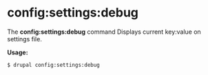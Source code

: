# config:settings:debug
The **config:settings:debug** command Displays current key:value on settings file.

**Usage:**
```
$ drupal config:settings:debug 
```
